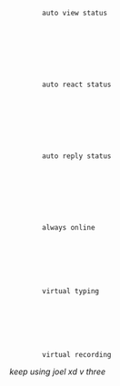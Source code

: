             auto view status







            
            auto react status







            
            auto reply status







            
            always online






            
            virtual typing 






            
            virtual recording











            

*_keep using joel xd v three_*
